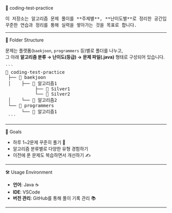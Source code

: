 🐯 coding-test-practice
<pre>
이 저장소는 알고리즘 문제 풀이를 **주제별**, **난이도별**로 정리한 공간입니다.
꾸준한 연습과 정리를 통해 실력을 쌓아가는 것을 목표로 합니다.
</pre>
---

📁 Folder Structure

문제는 플랫폼(`baekjoon`, `programmers` 등)별로 폴더를 나누고,  
그 아래 **알고리즘 분류 → 난이도(등급) → 문제 파일(.java)** 형태로 구성되어 있습니다.

<pre>```
📁 coding-test-practice
 ├── 📁 baekjoon
 │    ├── 📁 알고리즘1
           ├── 📁 Silver1
           └── 📁 Silver2
 │    └── 📁 알고리즘2
 └── 📁 programmers
      └── 📁 알고리즘1
 ```
</pre>

---

🎯 Goals

- 하루 1~2문제 꾸준히 풀기 🧩
- 알고리즘 분류별로 다양한 유형 경험하기
- 이전에 푼 문제도 복습하면서 개선하기 ✍️

---

🛠 Usage Environment

- **언어**: Java ☕️  
- **IDE**: VSCode  
- **버전 관리**: GitHub를 통해 풀이 기록 관리 📚

---
